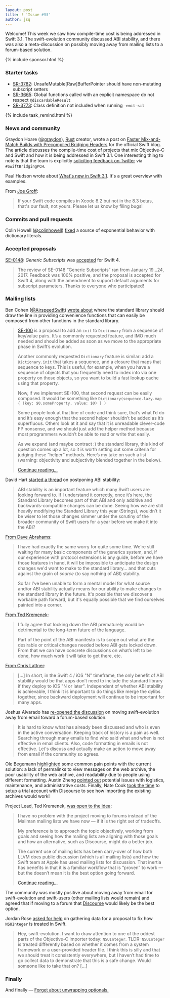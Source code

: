 ```yaml
---
layout: post
title: ! 'Issue #55'
author: jsq
---
```


Welcome! This week we saw how compile-time cost is being addressed in Swift 3.1. The swift-evolution community discussed ABI stability, and there was also a meta-discussion on possibly moving away from mailing lists to a forum-based solution.

<!--excerpt-->

{% include sponsor.html %}

### Starter tasks

- [SR-3782](https://bugs.swift.org/browse/SR-3782): UnsafeMutable[Raw]BufferPointer should have non-mutating subscript setters
- [SR-3665](https://bugs.swift.org/browse/SR-3665): Global functions called with an explicit namespace do not respect `@discardableResult`
- [SR-3773](https://bugs.swift.org/browse/SR-3773): Class definition not included when running `-emit-sil`

{% include task_remind.html %}

### News and community

Graydon Hoare ([@graydon](https://github.com/graydon/)), [Rust](https://en.wikipedia.org/wiki/Rust_(programming_language)) creator, wrote a post on [Faster Mix-and-Match Builds with Precompiled Bridging Headers](https://swift.org/blog/bridging-pch/) for the official Swift blog. The article discusses the compile-time cost of projects that mix Objective-C and Swift and how it is being addressed in Swift 3.1. One interesting thing to note is that the team is explicitly [soliciting feedback on Twitter](https://swift.org/blog/bridging-pch/#reporting-feedback) via `#SwiftBridgingPCH`.

Paul Hudson wrote about [What's new in Swift 3.1](https://www.hackingwithswift.com/swift3-1). It's a great overview with examples.

From [Joe Groff](https://twitter.com/jckarter/status/825012717580726272):

> If your Swift code compiles in Xcode 8.2 but not in the 8.3 betas, that's our fault, not yours. Please let us know by filing bugs!

### Commits and pull requests

Colin Howell ([@colinhowell](https://github.com/colinhowell)) [fixed](https://github.com/apple/swift/pull/7004/commits/e4ae3f03642e1c93c81b10a49e7f6b1e76333774) a source of exponential behavior with dictionary literals.

### Accepted proposals

[SE-0148](https://github.com/apple/swift-evolution/blob/master/proposals/0148-generic-subscripts.md): *Generic Subscripts* was [accepted](https://lists.swift.org/pipermail/swift-evolution-announce/2017-January/000311.html) for Swift 4.

> The review of SE-0148 “Generic Subscripts” ran from January 19...24, 2017. Feedback was 100% positive, and the proposal is accepted for Swift 4, along with the amendment to support default arguments for subscript parameters. Thanks to everyone who participated!

### Mailing lists

Ben Cohen ([@AirspeedSwift](https://twitter.com/AirspeedSwift)) [wrote about](https://lists.swift.org/pipermail/swift-evolution/Week-of-Mon-20170130/031235.html) where the standard library should draw the line in providing convenience functions that can easily be composed from other functions in the standard library.

> [SE-100](https://github.com/apple/swift-evolution/blob/master/proposals/0100-add-sequence-based-init-and-merge-to-dictionary.md) is a proposal to add an `init` to `Dictionary` from a sequence of key/value pairs. It’s a commonly requested feature, and IMO much needed and should be added as soon as we move to the appropriate phase in Swift’s evolution.
>
> Another commonly requested `Dictionary` feature is similar: add a `Dictionary.init` that takes a sequence, and a closure that maps that sequence to keys. This is useful, for example, when you have a sequence of objects that you frequently need to index into via one property on those objects, so you want to build a fast lookup cache using that property.
>
> Now, if we implement SE-100, that second request can be easily composed. It would be something like `Dictionary(sequence.lazy.map { (key: $0.someProperty, value: $0) } )`
>
> Some people look at that line of code and think sure, that’s what I’d do and it’s easy enough that the second helper shouldn’t be added as it’s superfluous. Others look at it and say that it is unreadable clever-code FP nonsense, and we should just add the helper method because most programmers wouldn’t be able to read or write that easily.
>
> As we expand (and maybe contract :) the standard library, this kind of question comes up a lot, so it is worth setting out some criteria for judging these “helper” methods. Here’s my take on such a list (warning: objectivity and subjectivity blended together in the below).
>
> [Continue reading...](https://lists.swift.org/pipermail/swift-evolution/Week-of-Mon-20170130/031235.html)

David Hart [started a thread](https://lists.swift.org/pipermail/swift-evolution/Week-of-Mon-20170123/030718.html) on postponing ABI stability:

> ABI stability is an important feature which many Swift users are looking forward to. If I understand it correctly, once it’s here, the Standard Library becomes part of that ABI and only additive and backwards-compatible changes can be done. Seeing how we are still heavily modifying the Standard Library this year (Strings), wouldn’t it be wiser to let those changes simmer under the scrutiny of the broader community of Swift users for a year before we make it into the ABI?

[From Dave Abrahams](https://lists.swift.org/pipermail/swift-evolution/Week-of-Mon-20170123/030971.html):

> I have had exactly the same worry for quite some time.  We're still waiting for many basic components of the generics system, and, if our experience with protocol extensions is any guide, before we have those features in hand, it will be impossible to anticipate the design changes we'd want to make to the standard library... and that cuts against the grain of *source* (to say nothing of ABI) stability.
>
> So far I've been unable to form a mental model for what source and/or ABI stability actually means for our ability to make changes to the standard library in the future.  It's possible that we discover a workable path forward, but it's equally possible that we find ourselves painted into a corner.

[From Ted Kremenek](https://lists.swift.org/pipermail/swift-evolution/Week-of-Mon-20170123/030989.html):

> I fully agree that locking down the ABI prematurely would be detrimental to the long-term future of the language.
>
> Part of the point of the ABI manifesto is to scope out what are the desirable or critical changes needed before ABI gets locked down.  From that we can have concrete discussions on what’s left to be done, how much work it will take to get there, etc.

[From Chris Lattner](https://lists.swift.org/pipermail/swift-evolution/Week-of-Mon-20170123/031037.html):

> [...] In short, in the Swift 4 / iOS "N" timeframe, the only benefit of ABI stability would be that apps don’t need to include the standard library if they deploy to iOS "N or later".  Independent of whether ABI stability is achievable, I think it is important to do things like merge the dylibs together, since backward deployment will continue to be important for many apps.

Joshua Alvarado has [re-opened the discussion](https://lists.swift.org/pipermail/swift-evolution/Week-of-Mon-20170123/030646.html) on moving swift-evolution away from email toward a forum-based solution.

> It is hard to know what has already been discussed and who is even in the active conversation. Keeping track of history is a pain as well. Searching through many emails to find who said what and when is not effective in email clients. Also, code formatting in emails is not effective. Let's discuss and actually make an action to move away from email if the community so agrees.

Ole Begemann [highlighted](https://lists.swift.org/pipermail/swift-evolution/Week-of-Mon-20170123/030687.html) some common pain points with the current solution: a lack of permalinks to view messages on the web archive, the poor usability of the web archive, and readability due to people using different formatting. Austin Zheng [pointed out](https://lists.swift.org/pipermail/swift-evolution/Week-of-Mon-20170123/030942.html) potential issues with logistics, maintenance, and administrative costs. Finally, Nate Cook [took the time](https://lists.swift.org/pipermail/swift-evolution/Week-of-Mon-20170123/030933.html) to setup a trial account with Discourse to see how importing the existing archives would work!

Project Lead, Ted Kremenek, [was open to the idea](https://lists.swift.org/pipermail/swift-evolution/Week-of-Mon-20170123/030862.html):

> I have no problem with the project moving to forums instead of the Mailman mailing lists we have now — if it is the right set of tradeoffs.
>
> My preference is to approach the topic objectively, working from goals and seeing how the mailing lists are aligning with those goals and how an alternative, such as Discourse, might do a better job.
>
> The current use of mailing lists has been carry-over of how both LLVM does public discussion (which is all mailing lists) and how the Swift team at Apple has used mailing lists for discussion.  That inertia has benefits in that it is a familiar workflow that is “proven” to work — but the doesn’t mean it is the best option going forward.
>
> [Continue reading...](https://lists.swift.org/pipermail/swift-evolution/Week-of-Mon-20170123/030862.html)

The community was mostly positive about moving away from email for swift-evolution and swift-users (other mailing lists would remain) and agreed that if moving to a forum that [Discourse](http://www.discourse.org) would likely be the best option.

Jordan Rose [asked for help](https://lists.swift.org/pipermail/swift-evolution/Week-of-Mon-20170130/031327.html) on gathering data for a proposal to fix how `NSUInteger` is treated in Swift.

> Hey, swift-evolution. I want to draw attention to one of the oddest parts of the Objective-C importer today: `NSUInteger`. TLDR: `NSUInteger` is treated differently based on whether it comes from a system framework or a user-provided header file. I think this is silly and that we should treat it consistently everywhere, but I haven’t had time to go collect data to demonstrate that this is a safe change. Would someone like to take that on? [...]

### Finally

And finally &mdash; [Forget about unwrapping optionals.](https://twitter.com/ericasadun/status/824755257762840579)
